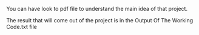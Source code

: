 You can have  look to pdf file to understand the main idea of that project.


The result that will come out of the project is in the Output Of The Working Code.txt file
